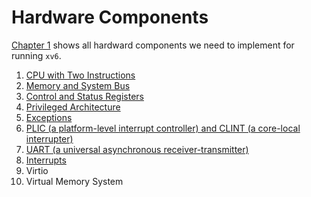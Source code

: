 # Hardware Components

[Chapter 1](hardware-components/index.md) shows all hardward components we need to implement for running `xv6`.

1. [CPU with Two Instructions](hardware-components/01-cpu.md)
2. [Memory and System Bus](hardware-components/02-memory.md)
3. [Control and Status Registers](hardware-components/03-csrs.md)
4. [Privileged Architecture](hardware-components/04-privileged-architecture.md)
5. [Exceptions](hardware-components/05-exceptions.md)
6. [PLIC \(a platform-level interrupt controller\) and CLINT \(a core-local interrupter\)](hardware-components/06-plic-and-clint.md)
7. [UART \(a universal asynchronous receiver-transmitter\)](hardware-components/07-uart.md)
8. [Interrupts](hardware-components/08-interrupts.md)
9. Virtio
10. Virtual Memory System

